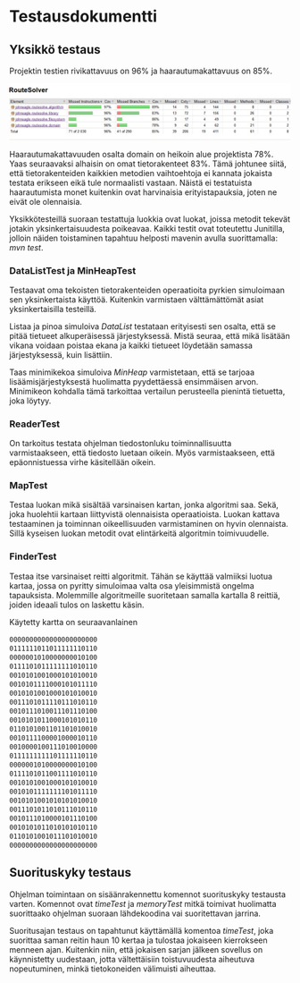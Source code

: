 ﻿# Testausdokumentti

## Yksikkö testaus

Projektin testien rivikattavuus on 96% ja haarautumakattavuus on 85%. 

![testikattavuus](kuvat/testikattavuus.jpg)

Haarautumakattavuuden osalta domain on heikoin alue projektista 78%. Yaas seuraavaksi alhaisin on omat tietorakenteet 83%. Tämä johtunee siitä, että tietorakenteiden kaikkien metodien vaihtoehtoja ei kannata jokaista testata erikseen eikä tule normaalisti vastaan. Näistä ei testatuista haarautumista monet kuitenkin ovat harvinaisia erityistapauksia, joten ne eivät ole olennaisia. 

Yksikkötesteillä suoraan testattuja luokkia ovat luokat, joissa metodit tekevät jotakin yksinkertaisuudesta poikeavaa. Kaikki testit ovat toteutettu Junitilla, jolloin näiden toistaminen tapahtuu helposti mavenin avulla suorittamalla: _mvn test_.

### DataListTest ja MinHeapTest

Testaavat oma tekoisten tietorakenteiden operaatioita pyrkien simuloimaan sen yksinkertaista käyttöä. Kuitenkin varmistaen välttämättömät asiat yksinkertaisilla testeillä. 

Listaa ja pinoa simuloiva _DataList_ testataan erityisesti sen osalta, että se pitää tietueet alkuperäisessä järjestyksessä. Mistä seuraa, että mikä lisätään vikana voidaan poistaa ekana ja kaikki tietueet löydetään samassa järjestyksessä, kuin lisättiin. 

Taas minimikekoa simuloiva _MinHeap_ varmistetaan, että se tarjoaa lisäämisjärjestyksestä huolimatta pyydettäessä ensimmäisen arvon. Minimikeon kohdalla tämä tarkoittaa vertailun perusteella pienintä tietuetta, joka löytyy. 

### ReaderTest

On tarkoitus testata ohjelman tiedostonluku toiminnallisuutta varmistaakseen, että tiedosto luetaan oikein. Myös varmistaakseen, että epäonnistuessa virhe käsitellään oikein. 

### MapTest

Testaa luokan mikä sisältää varsinaisen kartan, jonka algoritmi saa. Sekä, joka huolehtii kartaan liittyvistä olennaisista operaatioista. Luokan kattava testaaminen ja toiminnan oikeellisuuden varmistaminen on hyvin olennaista. Sillä kyseisen luokan metodit ovat elintärkeitä algoritmin toimivuudelle. 

### FinderTest

Testaa itse varsinaiset reitti algoritmit. Tähän se käyttää valmiiksi luotua kartaa, jossa on pyritty simuloimaa valta osa yleisimmistä ongelma tapauksista. Molemmille algoritmeille suoritetaan samalla kartalla 8 reittiä, joiden ideaali tulos on laskettu käsin.

Käytetty kartta on seuraavanlainen

```
0000000000000000000000
0111111011011111110110
0000001010000000010100
0111101011111111010110
0010101001000101010010
0010101111000101011110
0010101001000101010010
0011101011110111010110
0010111010011101110100
0010101011000101010110
0110101001101101010010
0010111100001000010110
0010000100111010010000
0111111111101111110110
0000001010000000010100
0111101011001111010110
0010101001000101010010
0010101111111101011110
0010101001010101010010
0011101011010111010110
0010111010000101110100
0010101011010101010110
0110101001011101010010
0000000000000000000000
```

## Suorituskyky testaus

Ohjelman toimintaan on sisäänrakennettu komennot suorituskyky testausta varten. Komennot ovat _timeTest_ ja _memoryTest_ mitkä toimivat huolimatta suorittaako ohjelman suoraan lähdekoodina vai suoritettavan jarrina. 

Suoritusajan testaus on tapahtunut käyttämällä komentoa _timeTest_, joka suorittaa saman reitin haun 10 kertaa ja tulostaa jokaiseen kierrokseen menneen ajan. Kuitenkin niin, että jokaisen sarjan jälkeen sovellus on käynnistetty uudestaan, jotta vältettäisiin toistuvuudesta aiheutuva nopeutuminen, minkä tietokoneiden välimuisti aiheuttaa. 

